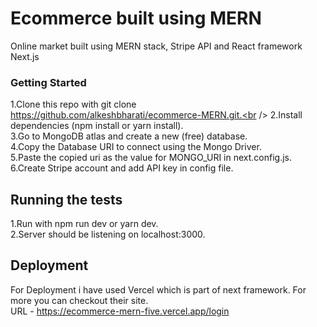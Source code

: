 # Ecommerce built using MERN
Online market built using MERN stack, Stripe API and React framework Next.js

### Getting Started

1.Clone this repo with git clone https://github.com/alkeshbharati/ecommerce-MERN.git.<br /> 
2.Install dependencies (npm install or yarn install).<br />
3.Go to MongoDB atlas and create a new (free) database.<br />
4.Copy the Database URI to connect using the Mongo Driver.<br />
5.Paste the copied uri as the value for MONGO_URI in next.config.js.<br />
6.Create Stripe account and add API key in config file.<br /> 


## Running the tests

1.Run with npm run dev or yarn dev.<br />
2.Server should be listening on localhost:3000. 

## Deployment

For Deployment i have used Vercel which is part of next framework. For more you can checkout their site.<br />
URL - https://ecommerce-mern-five.vercel.app/login


